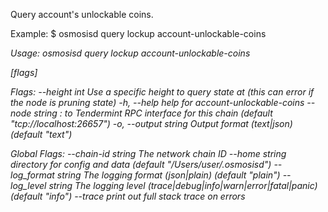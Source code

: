 Query account's unlockable coins.

Example:
$ osmosisd query lockup account-unlockable-coins <address>

Usage:
  osmosisd query lockup account-unlockable-coins <address> [flags]

Flags:
      --height int      Use a specific height to query state at (this can error if the node is pruning state)
  -h, --help            help for account-unlockable-coins
      --node string     <host>:<port> to Tendermint RPC interface for this chain (default "tcp://localhost:26657")
  -o, --output string   Output format (text|json) (default "text")

Global Flags:
      --chain-id string     The network chain ID
      --home string         directory for config and data (default "/Users/user/.osmosisd")
      --log_format string   The logging format (json|plain) (default "plain")
      --log_level string    The logging level (trace|debug|info|warn|error|fatal|panic) (default "info")
      --trace               print out full stack trace on errors
